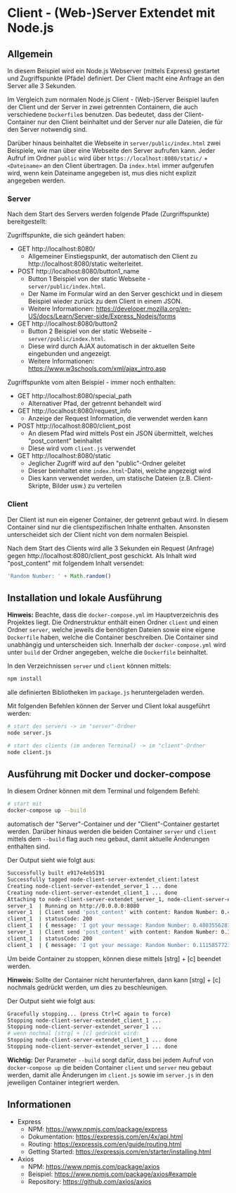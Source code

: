 # Client - (Web-)Server Extendet mit Node.js

## Allgemein

In diesem Beispiel wird ein Node.js Webserver (mittels Express) gestartet und Zugriffspunkte (Pfäde) definiert. Der Client macht eine Anfrage an den Server alle 3 Sekunden.

Im Vergleich zum normalen Node.js Client - (Web-)Server Beispiel laufen der Client und der Server in zwei getrennten Containern, die auch verschiedene `Dockerfile`s benutzen. Das bedeutet, dass der Client-Container nur den Client beinhaltet und der Server nur alle Dateien, die für den Server notwendig sind.

Darüber hinaus beinhaltet die Webseite in `server/public/index.html` zwei Beispiele, wie man über eine Webseite den Server aufrufen kann. Jeder Aufruf im Ordner `public` wird über `https://localhost:8080/static/` + `<Dateiname>` an den Client übertragen. Da `index.html` immer aufgerufen wird, wenn kein Dateiname angegeben ist, mus dies nicht explizit angegeben werden.

### Server

Nach dem Start des Servers werden folgende Pfade (Zurgriffspunkte) bereitgestellt:

Zugriffspunkte, die sich geändert haben:
 * GET http://localhost:8080/
   * Allgemeiner Einstiegspunkt, der automatisch den Client zu http://localhost:8080/static weiterleitet.
 * POST http://localhost:8080/button1_name
   * Button 1 Beispiel von der static Webseite - `server/public/index.html`.
   * Der Name im Formular wird an den Server geschickt und in diesem Beispiel wieder zurück zu dem Client in einem JSON.
   * Weitere Informationen: https://developer.mozilla.org/en-US/docs/Learn/Server-side/Express_Nodejs/forms
 * GET http://localhost:8080/button2
   * Button 2 Beispiel von der static Webseite - `server/public/index.html`.
   * Diese wird durch AJAX automatisch in der aktuellen Seite eingebunden und angezeigt.
   * Weitere Informationen: https://www.w3schools.com/xml/ajax_intro.asp

Zugriffspunkte vom alten Beispiel - immer noch enthalten:
 * GET http://localhost:8080/special_path
   * Alternativer Pfad, der getrennt behandelt wird
 * GET http://localhost:8080/request_info
   * Anzeige der Request Information, die verwendet werden kann
 * POST http://localhost:8080/client_post
   * An diesem Pfad wird mittels Post ein JSON übermittelt, welches "post_content" beinhaltet
   * Diese wird vom `client.js` verwendet
 * GET http://localhost:8080/static
   * Jeglicher Zugriff wird auf den "public"-Ordner geleitet
   * Dieser beinhaltet eine `index.html`-Datei, welche angezeigt wird
   * Dies kann verwendet werden, um statische Dateien (z.B. Client-Skripte, Bilder usw.) zu verteilen

### Client

Der Client ist nun ein eigener Container, der getrennt gebaut wird. In diesem Container sind nur die clientspezifischen Inhalte enthalten. Ansonsten unterscheidet sich der Client nicht von dem normalen Beispiel.

Nach dem Start des Clients wird alle 3 Sekunden ein Request (Anfrage) gegen http://localhost:8080/client_post geschickt. Als Inhalt wird "post_content"  mit folgendem Inhalt versendet:
```js
'Random Number: ' + Math.random()
```
## Installation und lokale Ausführung

**Hinweis:** Beachte, dass die `docker-compose.yml` im Hauptverzeichnis des Projektes liegt. Die Ordnerstruktur enthält einen Ordner `client` und einen Ordner `server`, welche jeweils die benötigten Dateien sowie eine eigene `Dockerfile` haben, welche die Container beschreiben. Die Container sind unabhängig und unterscheiden sich. Innerhalb der `docker-compose.yml` wird unter `build` der Ordner angegeben, welche die `Dockerfile` beinhaltet.

In den Verzeichnissen `server` und `client` können mittels:
```sh
npm install
```
alle definierten Bibliotheken im `package.js` heruntergeladen werden.


Mit folgenden Befehlen können der Server und Client lokal ausgeführt werden:

```sh
# start des servers -> im "server"-Ordner
node server.js

# start des clients (im anderen Terminal) -> im "client"-Ordner
node client.js
```

## Ausführung mit Docker und docker-compose

In diesem Ordner können mit dem Terminal und folgendem Befehl:

```sh
# start mit
docker-compose up --build
```

automatisch der "Server"-Container und der "Client"-Container gestartet werden.
Darüber hinaus werden die beiden Container `server` und `client` mittels dem `--build` flag auch neu gebaut, damit aktuelle Änderungen enthalten sind.

Der Output sieht wie folgt aus:
```sh
Successfully built e917e4eb5191
Successfully tagged node-client-server-extendet_client:latest
Creating node-client-server-extendet_server_1 ... done
Creating node-client-server-extendet_client_1 ... done
Attaching to node-client-server-extendet_server_1, node-client-server-extendet_client_1
server_1  | Running on http://0.0.0.0:8080
server_1  | Client send 'post_content' with content: Random Number: 0.4803556287641142
client_1  | statusCode: 200
client_1  | { message: 'I got your message: Random Number: 0.4803556287641142' }
server_1  | Client send 'post_content' with content: Random Number: 0.1115857723446132
client_1  | statusCode: 200
client_1  | { message: 'I got your message: Random Number: 0.1115857723446132' }
```

Um beide Container zu stoppen, können diese mittels [strg] + [c] beendet werden.

**Hinweis:** Sollte der Container nicht herunterfahren, dann kann [strg] + [c] nochmals gedrückt werden, um dies zu beschleunigen.

Der Output sieht wie folgt aus:
```sh
Gracefully stopping... (press Ctrl+C again to force)
Stopping node-client-server-extendet_client_1 ... 
Stopping node-client-server-extendet_server_1 ... 
# wenn nochmal [strg] + [c] gedrückt wird:
Stopping node-client-server-extendet_client_1 ... done
Stopping node-client-server-extendet_server_1 ... done
```

**Wichtig:** Der Parameter `--build` sorgt dafür, dass bei jedem Aufruf von `docker-compose up` die beiden Container `client` und `server` neu gebaut werden, damit alle Änderungen im `client.js` sowie im `server.js` in den jeweiligen Container integriert werden.


## Informationen

 * Express
   * NPM: https://www.npmjs.com/package/express
   * Dokumentation: https://expressjs.com/en/4x/api.html
   * Routing: https://expressjs.com/en/guide/routing.html
   * Getting Started: https://expressjs.com/en/starter/installing.html
 * Axios
   * NPM: https://www.npmjs.com/package/axios
   * Beispiel: https://www.npmjs.com/package/axios#example
   * Repository: https://github.com/axios/axios